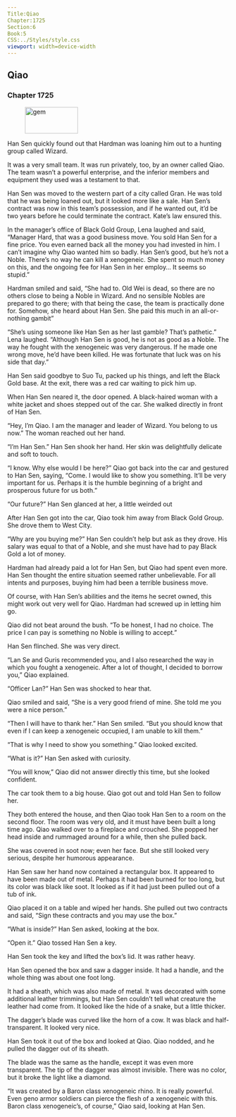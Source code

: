 ```yaml
---
Title:Qiao 
Chapter:1725 
Section:6 
Book:5 
CSS:../Styles/style.css 
viewport: width=device-width
---
```

  
## Qiao
### Chapter 1725
  
<figure>
	<img src="../Images/gem.gif" alt="gem" id="gem" width="120" height="60" />
</figure>
  

  
Han Sen quickly found out that Hardman was loaning him out to a hunting group called Wizard.

It was a very small team. It was run privately, too, by an owner called Qiao. The team wasn’t a powerful enterprise, and the inferior members and equipment they used was a testament to that.

Han Sen was moved to the western part of a city called Gran. He was told that he was being loaned out, but it looked more like a sale. Han Sen’s contract was now in this team’s possession, and if he wanted out, it’d be two years before he could terminate the contract. Kate’s law ensured this.

In the manager’s office of Black Gold Group, Lena laughed and said, “Manager Hard, that was a good business move. You sold Han Sen for a fine price. You even earned back all the money you had invested in him. I can’t imagine why Qiao wanted him so badly. Han Sen’s good, but he’s not a Noble. There’s no way he can kill a xenogeneic. She spent so much money on this, and the ongoing fee for Han Sen in her employ… It seems so stupid.”

Hardman smiled and said, “She had to. Old Wei is dead, so there are no others close to being a Noble in Wizard. And no sensible Nobles are prepared to go there; with that being the case, the team is practically done for. Somehow, she heard about Han Sen. She paid this much in an all-or-nothing gambit”

“She’s using someone like Han Sen as her last gamble? That’s pathetic.” Lena laughed. “Although Han Sen is good, he is not as good as a Noble. The way he fought with the xenogeneic was very dangerous. If he made one wrong move, he’d have been killed. He was fortunate that luck was on his side that day.”

Han Sen said goodbye to Suo Tu, packed up his things, and left the Black Gold base. At the exit, there was a red car waiting to pick him up.

When Han Sen neared it, the door opened. A black-haired woman with a white jacket and shoes stepped out of the car. She walked directly in front of Han Sen.

“Hey, I’m Qiao. I am the manager and leader of Wizard. You belong to us now.” The woman reached out her hand.

“I’m Han Sen.” Han Sen shook her hand. Her skin was delightfully delicate and soft to touch.

“I know. Why else would I be here?” Qiao got back into the car and gestured to Han Sen, saying, “Come. I would like to show you something. It’ll be very important for us. Perhaps it is the humble beginning of a bright and prosperous future for us both.”

“Our future?” Han Sen glanced at her, a little weirded out

After Han Sen got into the car, Qiao took him away from Black Gold Group. She drove them to West City.

“Why are you buying me?” Han Sen couldn’t help but ask as they drove. His salary was equal to that of a Noble, and she must have had to pay Black Gold a lot of money.

Hardman had already paid a lot for Han Sen, but Qiao had spent even more. Han Sen thought the entire situation seemed rather unbelievable. For all intents and purposes, buying him had been a terrible business move.

Of course, with Han Sen’s abilities and the items he secret owned, this might work out very well for Qiao. Hardman had screwed up in letting him go.

Qiao did not beat around the bush. “To be honest, I had no choice. The price I can pay is something no Noble is willing to accept.”

Han Sen flinched. She was very direct.

“Lan Se and Guris recommended you, and I also researched the way in which you fought a xenogeneic. After a lot of thought, I decided to borrow you,” Qiao explained.

“Officer Lan?” Han Sen was shocked to hear that.

Qiao smiled and said, “She is a very good friend of mine. She told me you were a nice person.”

“Then I will have to thank her.” Han Sen smiled. “But you should know that even if I can keep a xenogeneic occupied, I am unable to kill them.”

“That is why I need to show you something.” Qiao looked excited.

“What is it?” Han Sen asked with curiosity.

“You will know,” Qiao did not answer directly this time, but she looked confident.

The car took them to a big house. Qiao got out and told Han Sen to follow her.

They both entered the house, and then Qiao took Han Sen to a room on the second floor. The room was very old, and it must have been built a long time ago. Qiao walked over to a fireplace and crouched. She popped her head inside and rummaged around for a while, then she pulled back.

She was covered in soot now; even her face. But she still looked very serious, despite her humorous appearance.

Han Sen saw her hand now contained a rectangular box. It appeared to have been made out of metal. Perhaps it had been burned for too long, but its color was black like soot. It looked as if it had just been pulled out of a tub of ink.

Qiao placed it on a table and wiped her hands. She pulled out two contracts and said, “Sign these contracts and you may use the box.”

“What is inside?” Han Sen asked, looking at the box.

“Open it.” Qiao tossed Han Sen a key.

Han Sen took the key and lifted the box’s lid. It was rather heavy.

Han Sen opened the box and saw a dagger inside. It had a handle, and the whole thing was about one foot long.

It had a sheath, which was also made of metal. It was decorated with some additional leather trimmings, but Han Sen couldn’t tell what creature the leather had come from. It looked like the hide of a snake, but a little thicker.

The dagger’s blade was curved like the horn of a cow. It was black and half-transparent. It looked very nice.

Han Sen took it out of the box and looked at Qiao. Qiao nodded, and he pulled the dagger out of its sheath.

The blade was the same as the handle, except it was even more transparent. The tip of the dagger was almost invisible. There was no color, but it broke the light like a diamond.

“It was created by a Baron class xenogeneic rhino. It is really powerful. Even geno armor soldiers can pierce the flesh of a xenogeneic with this. Baron class xenogeneic’s, of course,” Qiao said, looking at Han Sen.